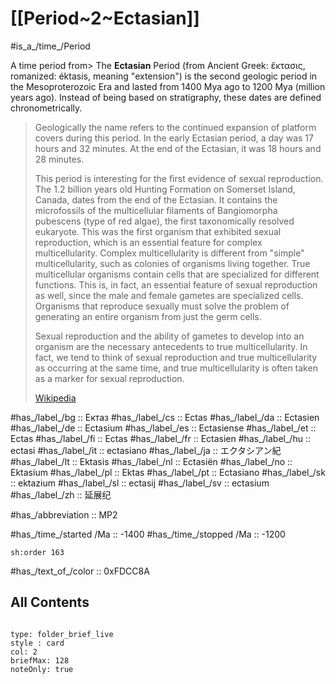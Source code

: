 # [[Period~2~Ectasian]]

#is_a_/time_/Period 

A time period from> The **Ectasian** Period (from Ancient Greek: ἔκτασις, romanized: éktasis, meaning "extension") is the second geologic period in the Mesoproterozoic Era and lasted from 1400 Mya ago to 1200 Mya (million years ago). Instead of being based on stratigraphy, these dates are defined chronometrically.
>
> Geologically the name refers to the continued expansion of platform covers during this period. In the early Ectasian period, a day was 17 hours and 32 minutes. At the end of the Ectasian, it was 18 hours and 28 minutes.
>
> This period is interesting for the first evidence of sexual reproduction. The 1.2 billion years old Hunting Formation on Somerset Island, Canada, dates from the end of the Ectasian. It contains the microfossils of the multicellular filaments of Bangiomorpha pubescens (type of red algae), the first taxonomically resolved eukaryote. This was the first organism that exhibited sexual reproduction, which is an essential feature for complex multicellularity. Complex multicellularity is different from "simple" multicellularity, such as colonies of organisms living together. True multicellular organisms contain cells that are specialized for different functions. This is, in fact, an essential feature of sexual reproduction as well, since the male and female gametes are specialized cells. Organisms that reproduce sexually must solve the problem of generating an entire organism from just the germ cells.
>
> Sexual reproduction and the ability of gametes to develop into an organism are the necessary antecedents to true multicellularity. In fact, we tend to think of sexual reproduction and true multicellularity as occurring at the same time, and true multicellularity is often taken as a marker for sexual reproduction.
>
> [Wikipedia](https://en.wikipedia.org/wiki/Ectasian)

#has_/label_/bg  :: Ектаз
#has_/label_/cs  :: Ectas
#has_/label_/da  :: Ectasien
#has_/label_/de  :: Ectasium
#has_/label_/es  :: Ectasiense
#has_/label_/et  :: Ectas
#has_/label_/fi  :: Ectas
#has_/label_/fr  :: Ectasien
#has_/label_/hu  :: ectasi
#has_/label_/it  :: ectasiano
#has_/label_/ja  :: エクタシアン紀
#has_/label_/lt  :: Ektasis
#has_/label_/nl  :: Ectasiën
#has_/label_/no  :: Ektasium
#has_/label_/pl  :: Ektas
#has_/label_/pt  :: Ectasiano
#has_/label_/sk  :: ektazium
#has_/label_/sl  :: ectasij
#has_/label_/sv  :: ectasium
#has_/label_/zh  :: 延展纪

#has_/abbreviation :: MP2

#has_/time_/started /Ma :: -1400
#has_/time_/stopped /Ma :: -1200

    sh:order 163 

#has_/text_of_/color :: 0xFDCC8A

## All Contents

```folderv
```

```ccard
type: folder_brief_live
style : card
col: 2
briefMax: 128
noteOnly: true
```


